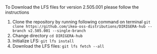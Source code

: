 To Download the LFS files for version 2.505.001 please follow the instructions

1. Clone the repository by running following command on terminal `git clone https://github.com/ikea-oss-distributions/DIRIGERA-hub --branch v2.505.001 --single-branch`
4. Change directory `cd DIRIGERA-hub`
5. Initialize LFS: `git lfs install`
6. Download the LFS files: `git lfs fetch --all`
